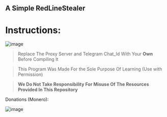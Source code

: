 ## A Simple RedLineStealer

# Instructions:

![image](https://user-images.githubusercontent.com/94680549/206546946-cbc09f1c-3698-40e6-90a3-9de1f8fc11de.png)

>Replace The Proxy Server and Telegram Chat_Id With Your **Own** Before Compiling It

>This Program Was Made For the Sole Purpose Of Learning (Use with Permission)

>**We Do Not Take Responsibility For Misuse Of The Resources Provided In This Repository**


Donations (Monero):



![image](https://user-images.githubusercontent.com/94680549/212542546-a9bb3280-76bd-4142-90a1-2859c7c3a7e3.png)

